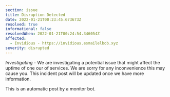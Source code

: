 ```yaml
---
section: issue
title: Disruption Detected
date: 2022-01-21T00:23:45.673673Z
resolved: true
informational: false
resolvedWhen: 2022-01-21T00:24:54.346054Z
affected:
  - Invidious - https://invidious.esmailelbob.xyz
severity: disrupted
---
```

*Investigating* - We are investigating a potential issue that might affect the uptime of one our of services. We are sorry for any inconvenience this may cause you. This incident post will be updated once we have more information.

This is an automatic post by a monitor bot.
        